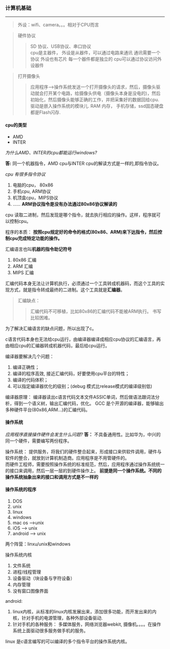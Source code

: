 ###  计算机基础

***

> 外设：wifi、camera。。。相对于CPU而言

> 硬件协议
>> SD 协议、USB协议、串口协议  
>> cpu是主器件， 外设是从器件，可以通过电路来通讯
>> 通讯需要一个协议
>> 外设也有芯片
>> 每一个器件都是独立的
>> cpu可以通过协议访问外设器件

> 打开摄像头
>> 应用程序-->操作系统发送一个打开摄像头的请求，然后，摄像头驱动就会打开某个电路，给摄像头供电（摄像头本身是没电的)，然后初始化，然后摄像头能够正确的工作，并把采集好的数据回给cpu.
>> 驱动是嵌入操作系统的模块儿.
>> RAM 内存， 手机存储，ssd固态硬盘都是Flash闪存.


#### cpu的类型

+ AMD
+ INTER

*为什么AMD、INTER的cpu都能运行windows?*

**答:** 同一个机器指令，AMD cpu与INTER cpu的解读方式是一样的,即指令协议。

*cpu 有很多指令协议*
1. 电脑的cpu， 80x86
2. 手机cpu, ARM协议
3. 机顶盒cpu，MIPS协议
4. ......
**ARM协议指令是没有办法通过80x86协议解读的**

cpu 读取二进制，然后发现是哪个指令，就去执行相应的操作。这样，程序就可以控制cpu。

程序的本质： **按照cpu规定好的命令的格式(80x86、ARM)来下达指令，然后控制cpu完成特定功能的操作。**

汇编语言也叫**机器的指令助记符号**
1. 80x86 汇编
2. ARM 汇编
3. MIPS 汇编

汇编代码本身无法让计算机执行，必须通过一个工具转成机器码，而这个工具的实现方式，就是指令转成最终的二进制。这个工具就是**汇编器**。

>汇编缺点：
>>汇编代码不可移植，比如80x86的汇编代码不能被ARM执行。
>> 书写比较困难。

为了解决汇编语言的缺点问题，所以出现了c。

c语言代码本身也无法给cpu运行，由编译器编译成相应cpu协议的汇编语言，再由相应cpu的汇编器转成机器代码，最后给cpu运行。

编译器要解决几个问题：
1. 编译正确性；
2. 编译的程序高效, 接近汇编代码，好要使用cpu平台的特性；
3. 编译的代码体积；
4. 可以指定编译器优化的级别；(debug 模式比release模式的编译级别低)

编译器原理： 编译器读出c语言代码文本文件ASSIC单词，然后做语法跟词法分析，得到一个语义树，输出汇编代码，优化。
GCC 是个开源的编译器，能够输出多种硬件平台(80x86,ARM...)的汇编代码。

#### 操作系统
*应用程序直接操作硬件会发生什么问题?*
**答：** 不具备通用性。比如华为，中兴的同一个硬件，需要编写两份程序。

操作系统： 提供服务，将我们的硬件整合起来，形成接口来供软件调用，硬件与软件的整合，就放到计算机制造商。应用程序是不用管硬件的。  
而硬件工程师，需要按照操作系统的标准规范，然后，应用程序通过操作系统统一的接口来调用，然后一层一层的到硬件操作上。
**前提是同一个操作系统。不同的操作系统抽象出来的接口和调用方式是不一样的**

#### 操作系统的程序
1. DOS
2. unix
3. linux
4. windows
5. mac os -->unix
6. iOS --> unix
7. android --> unix

两个阵营：linxu/unix和windows

操作系统内核
1. 文件系统
2. 进程/线程管理
3. 设备驱动（块设备与字符设备）
4. 内存管理
5. 没有窗口图像界面


android:
1. linux内核，从标准的linux内核发展出来，添加很多功能，而开发出来的内核，针对手机的电源管理，各种外部设备驱动.
2. 针对手机的各种服务： 多媒体服务，网络浏览器webkit, 摄像机。。。。在操作系统上面驱动很多服务做手机的服务。

linux 是c语言编写的可以编译的多个指令平台的操作系统内核。


